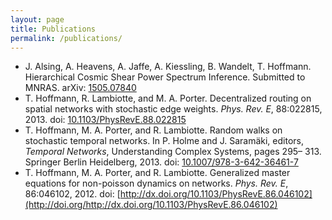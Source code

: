 ```yaml
---
layout: page
title: Publications
permalink: /publications/
---
```


* J. Alsing, A. Heavens, A. Jaffe, A. Kiessling, B. Wandelt, T. Hoffmann. Hierarchical Cosmic Shear Power Spectrum Inference. Submitted to MNRAS. arXiv: [1505.07840](http://arxiv.org/abs/1505.07840)
* T. Hoffmann, R. Lambiotte, and M. A. Porter. Decentralized routing on spatial networks with stochastic edge weights. *Phys. Rev. E*, 88:022815, 2013. doi: [10.1103/PhysRevE.88.022815](http://doi.org/10.1103/PhysRevE.88.022815)
* T. Hoffmann, M. A. Porter, and R. Lambiotte. Random walks on stochastic temporal networks. In P. Holme and J. Saramäki, editors, *Temporal Networks*, Understanding Complex Systems, pages 295– 313. Springer Berlin Heidelberg, 2013. doi: [10.1007/978-3-642-36461-7](http://doi.org/10.1007/978-3-642-36461-7)
* T. Hoffmann, M. A. Porter, and R. Lambiotte. Generalized master equations for non-poisson dynamics on networks. *Phys. Rev. E*, 86:046102, 2012. doi: [http://dx.doi.org/10.1103/PhysRevE.86.046102](http://doi.org/http://dx.doi.org/10.1103/PhysRevE.86.046102)
